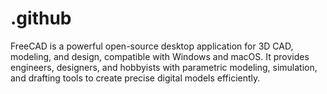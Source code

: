 # .github
FreeCAD is a powerful open-source desktop application for 3D CAD, modeling, and design, compatible with Windows and macOS. It provides engineers, designers, and hobbyists with parametric modeling, simulation, and drafting tools to create precise digital models efficiently.
